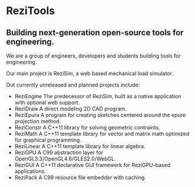 # ReziTools

## Building next-generation open-source tools for engineering.

We are a group of engineers, developers and students building tools for engineering.

Our main project is ReziSim, a web based mechanical load simulator.

Out currently unreleased and planned projects include:
- ReziEngine
The predecessor of ReziSim, built as a native application with optional web support.
- ReziDraw
A direct modeling 2D CAD program.
- ReziEpura
A program for creating sketches centered around the epure projection method.
- ReziConstr
A C++11 library for solving geometric contraints.
- ReziMath
A C++11 template library for vector and matrix math optimized for graphical programming.
- ReziLinear
A C++11 template library for linear algebra.
- ReziGPU
A C99 abstraction layer for OpenGL3.3/OpenGL4.6/GLES2.0/WebGL.
- ReziGUI
A C++11 declarative GUI framework for ReziGPU-based applications.
- ReziPack
A C99 resource file embedder with caching.
